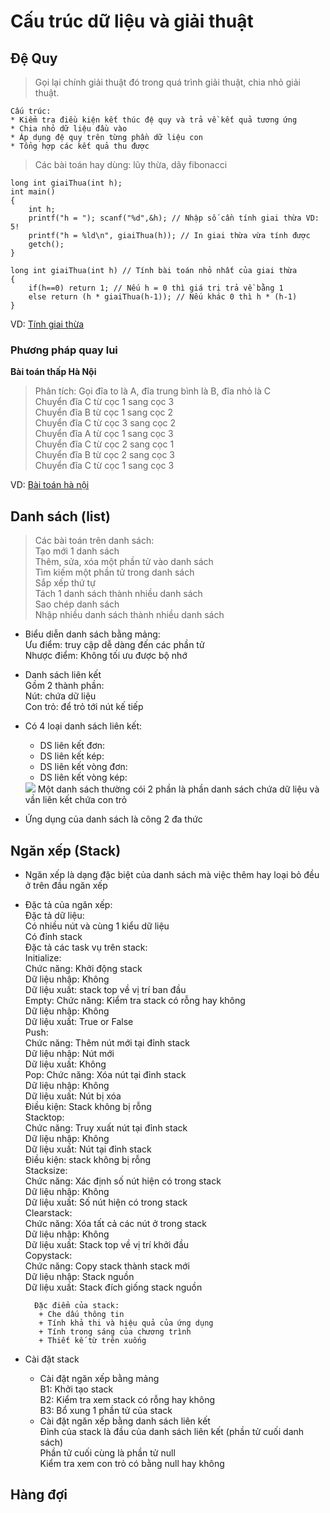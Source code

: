 # Cấu trúc dữ liệu và giải thuật
## Đệ Quy
> Gọi lại chính giải thuật đó trong quá trình giải thuật, chia nhỏ giải thuật.  

	Cấu trúc:  
	* Kiểm tra điều kiện kết thúc đệ quy và trả về kết quả tương ứng  
	* Chia nhỏ dữ liệu đầu vào  
	* Áp dụng đệ quy trên từng phần dữ liệu con  
	* Tổng hợp các kết quả thu được  


> Các bài toán hay dùng: lũy thừa, dãy fibonacci  

	long int giaiThua(int h);  
	int main()  
	{  
		int h;  
		printf("h = "); scanf("%d",&h); // Nhập số cần tính giai thừa VD: 5!  
		printf("h = %ld\n", giaiThua(h)); // In giai thừa vừa tính được  
		getch();  
	}  

	long int giaiThua(int h) // Tính bài toán nhỏ nhất của giai thừa  
	{  
		if(h==0) return 1; // Nếu h = 0 thì giá trị trả về bằng 1  
		else return (h * giaiThua(h-1)); // Nếu khác 0 thì h * (h-1)   
	}   
VD: [Tính giai thừa](https://github.com/quangnd512/CTDL-GT/blob/master/De-quy/Giai-thua.cpp)  
	
### Phương pháp quay lui
**Bài toán thấp Hà Nội**  
> Phân tích: Gọi đĩa to là A, đĩa trung bình là B, đĩa nhỏ là C  
> Chuyển đĩa C từ cọc 1 sang cọc 3  
> Chuyển đĩa B từ cọc 1 sang cọc 2  
> Chuyển đĩa C từ cọc 3 sang cọc 2   
> Chuyển đĩa A từ cọc 1 sang cọc 3  
> Chuyển đĩa C từ cọc 2 sang cọc 1  
> Chuyển đĩa B từ cọc 2 sang cọc 3  
> Chuyển đĩa C từ cọc 1 sang cọc 3  

VD: [Bài toán hà nội](https://github.com/quangnd512/CTDL-GT/blob/master/De-quy/Thap-ha-hoi.cpp)  


## Danh sách (list)
> Các bài toán trên danh sách:  
> Tạo mới 1 danh sách  
> Thêm, sửa, xóa một phần tử vào danh sách  
> Tìm kiếm một phần tử trong danh sách  
> Sắp xếp thứ tự  
> Tách 1 danh sách thành nhiều danh sách  
> Sao chép danh sách  
> Nhập nhiều danh sách thành nhiều danh sách  

- Biểu diễn danh sách bằng mảng:  
	Ưu điểm: truy cập dễ dàng đến các phần tử  
	Nhược điểm: Không tối ưu được bộ nhớ  

- Danh sách liên kết  
	Gồm 2 thành phần:  
		Nút: chứa dữ liệu  
		Con trỏ: để trỏ tới nút kế tiếp  
		
- Có 4 loại danh sách liên kết:  
	+ DS liên kết đơn:
	+ DS liên kết kép:
	+ DS liên kết vòng đơn:
	+ DS liên kết vòng kép:  
	<img src="https://i.imgur.com/fc5Szfb.jpg">  
	Một danh sách thường cói 2 phần là phần danh sách chứa dữ liệu và vần liên kết chứa con trỏ
	
- Ứng dụng của danh sách là công 2 đa thức  


## Ngăn xếp (Stack)
- Ngăn xếp là dạng đặc biệt của danh sách mà việc thêm hay loại bỏ đều ở trên đầu ngăn xếp  

- Đặc tả của ngăn xếp:  
	Đặc tả dữ liệu:  
		Có nhiều nút và cùng 1 kiểu dữ liệu  
		Có đỉnh stack  
	Đặc tả các task vụ trên stack:  
		Initialize:  
			Chức năng: Khởi động stack  
			Dữ liệu nhập: Không  
			Dữ liệu xuất: stack top về vị trí ban đầu  
		Empty:
			Chức năng: Kiểm tra stack có rỗng hay không  
			Dữ liệu nhập: Không  
			Dữ liệu xuất: True or False  
		Push:  
			Chức năng: Thêm nút mới tại đỉnh stack  
			Dữ liệu nhập: Nút mới  
			Dữ liệu xuất: Không  
		Pop:
			Chức năng: Xóa nút tại đỉnh stack  
			Dữ liệu nhập: Không  
			Dữ liệu xuất: Nút bị xóa  
			Điều kiện: Stack không bị rỗng  
		Stacktop:  
			Chức năng: Truy xuất nút tại đỉnh stack  
			Dữ liệu nhập: Không  
			Dữ liệu xuất: Nút tại đỉnh stack  
			Điều kiện: stack không bị rỗng  
		Stacksize:  
			Chức năng: Xác định số nút hiện có trong stack  
			Dữ liệu nhập: Không  
			Dữ liệu xuất: Số nút hiện có trong stack  
		Clearstack:  
			Chức năng: Xóa tất cả các nút ở trong stack  
			Dữ liệu nhập: Không  
			Dữ liệu xuất: Stack top về vị trí khởi đầu  
		Copystack:  
			Chức năng: Copy stack thành stack mới  
			Dữ liệu nhập: Stack nguồn  
			Dữ liệu xuất: Stack đích giống stack nguồn  
		
		Đặc điểm của stack:  
		 + Che dấu thông tin  
		 + Tính khả thi và hiệu quả của ứng dụng  
		 + Tính trong sáng của chương trình  
		 + Thiết kế từ trên xuống  

- Cài đặt stack
	+ Cài đặt ngăn xếp bằng mảng  
		B1: Khởi tạo stack  
		B2: Kiểm tra xem stack có rỗng hay không  
		B3: Bổ xung 1 phần tử của stack  
	+ Cài đặt ngăn xếp bằng danh sách liên kết  
		Đỉnh của stack là đầu của danh sách liên kết (phần tử cuối danh sách)  
		Phần tử cuối cùng là phần tử null  
		Kiểm tra xem con trỏ có bằng null hay không  
		
		
## Hàng đợi